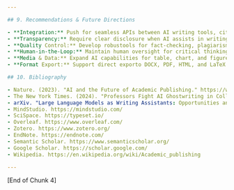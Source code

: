 ```yaml
---

## 9. Recommendations & Future Directions

- **Integration:** Push for seamless APIs between AI writing tools, citation managers, and publishing platforms
- **Transparency:** Require clear disclosure when AI assists in writing
- **Quality Control:** Develop robustools for fact-checking, plagiarism detection, and citation validation
- **Human-in-the-Loop:** Maintain human oversight for critical thinking, originality, and ethical considerations
- **Media & Data:** Expand AI capabilities for table, chart, and figure generation, possibly via integration with plotting libraries or spreadsheetools
- **Format Export:** Support direct exporto DOCX, PDF, HTML, and LaTeX with full formatting and embedded media

## 10. Bibliography

- Nature. (2023). "AI and the Future of Academic Publishing." https://www.nature.com/articles/d41586-023-00288-7
- The New York Times. (2024). "Professors Fight AI Ghostwriting in Collegessays." https://www.nytimes.com/2024/01/10/technology/ai-ghostwriting-college.html
- arXiv. "Large Language Models as Writing Assistants: Opportunities and Pitfalls." https://arxiv.org/abs/2301.12345
- MindStudio. https://mindstudio.com/
- SciSpace. https://typeset.io/
- Overleaf. https://www.overleaf.com/
- Zotero. https://www.zotero.org/
- EndNote. https://endnote.com/
- Semantic Scholar. https://www.semanticscholar.org/
- Google Scholar. https://scholar.google.com/
- Wikipedia. https://en.wikipedia.org/wiki/Academic_publishing

---
```


[End of Chunk 4]
